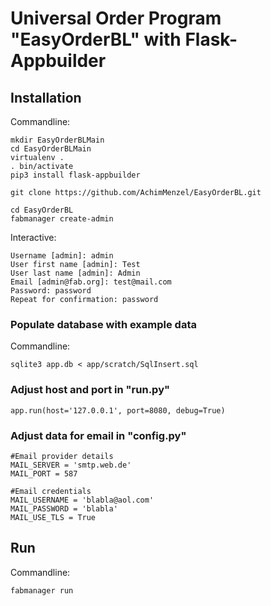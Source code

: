 # Universal Order Program "EasyOrderBL" with Flask-Appbuilder
## Installation
Commandline:

    mkdir EasyOrderBLMain
    cd EasyOrderBLMain
    virtualenv .
    . bin/activate
    pip3 install flask-appbuilder
    
    git clone https://github.com/AchimMenzel/EasyOrderBL.git
    
    cd EasyOrderBL
    fabmanager create-admin
    
Interactive:

    Username [admin]: admin
    User first name [admin]: Test
    User last name [admin]: Admin
    Email [admin@fab.org]: test@mail.com
    Password: password
    Repeat for confirmation: password

### Populate database with example data
Commandline:

    sqlite3 app.db < app/scratch/SqlInsert.sql

### Adjust host and port in "run.py"
    
    app.run(host='127.0.0.1', port=8080, debug=True)

### Adjust data for email in "config.py"

    #Email provider details
    MAIL_SERVER = 'smtp.web.de'
    MAIL_PORT = 587

    #Email credentials
    MAIL_USERNAME = 'blabla@aol.com'
    MAIL_PASSWORD = 'blabla'
    MAIL_USE_TLS = True

## Run
Commandline:

    fabmanager run
